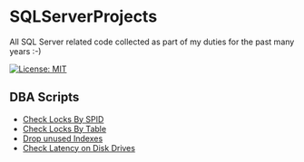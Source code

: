 # SQLServerProjects
All SQL Server related code collected as part of my duties for the past many years :-)

[![License: MIT](https://img.shields.io/badge/License-MIT-yellow.svg)](LICENSE "MIT License")

## DBA Scripts
* [Check Locks By SPID](DBA.Check_Locks_By_SPID.sql)
* [Check Locks By Table](DBA.Check_Locks_By_Table.sql)
* [Drop unused Indexes](DBA.Drop_unused_Indexes.sql)
* [Check Latency on Disk Drives](DBA.Check_Latency_Disk_Drives.sql)